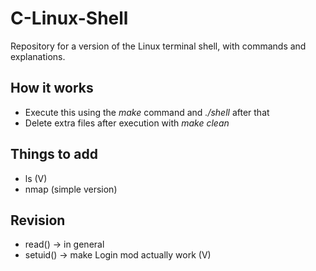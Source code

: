 # C-Linux-Shell
Repository for a version of the Linux terminal shell, with commands and explanations. 

## How it works

- Execute this using the *make* command and *./shell* after that
- Delete extra files after execution with *make clean*

## Things to add

- ls (V)
- nmap (simple version)

## Revision

- read() -> in general
- setuid() -> make Login mod actually work (V)
